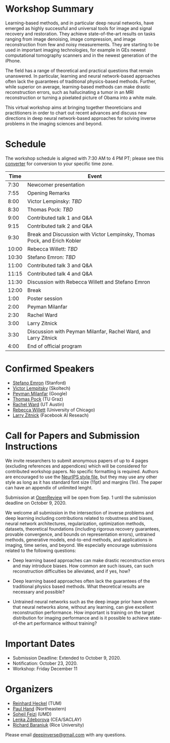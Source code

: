 # Workshop Summary

Learning-based methods, and in particular deep neural networks, have emerged as highly successful and universal tools for image and signal recovery and restoration. They achieve state-of-the-art results on tasks ranging from image denoising, image compression, and image reconstruction from few and noisy measurements. They are starting to be used in important imaging technologies, for example in GEs newest computational tomography scanners and in the newest generation of the iPhone.

The field has a range of theoretical and practical questions that remain unanswered. In particular, learning and neural network-based approaches often lack the guarantees of traditional physics-based methods. Further, while superior on average, learning-based methods can make drastic reconstruction errors, such as hallucinating a tumor in an MRI reconstruction or turning a pixelated picture of Obama into a white male.

This virtual workshop aims at bringing together theoreticians and practitioners in order to chart out recent advances and discuss new directions in deep neural network-based approaches for solving inverse problems in the imaging sciences and beyond.


# Schedule

The workshop schedule is aligned with 7:30 AM to 4 PM PT; please see this [converter](https://www.timeanddate.com/worldclock/fixedtime.html?msg=Deep+Inverse+Workshop&iso=20201211T0730&p1=256&ah=8&am=30) for conversion to your specific time zone.


| Time | Event |
| --- | --- |
| 7:30 | Newcomer presentation |
| 7:55 | Opening Remarks |
| 8:00 | Victor Lempinsky: *TBD* |
| 8:30 | Thomas Pock: *TBD* |
| 9:00 | Contributed talk 1 and Q&A |
| 9:15 | Contributed talk 2 and Q&A |
| 9:30 | Break and Discussion with Victor Lempinsky, Thomas Pock, and Erich Kobler |
| 10:00 | Rebecca Willett: *TBD* |
| 10:30 | Stefano Emron: *TBD* |
| 11:00 | Contributed talk 3 and Q&A |
| 11:15 | Contributed talk 4 and Q&A |
| 11:30 | Discussion with Rebecca Willett and Stefano Emron |
| 12:00 | Break  |
| 1:00 |  Poster session |
| 2:00 |  Peyman Milanfar |
| 2:30 | Rachel Ward |
| 3:00 | Larry Zitnick |
| 3:30 | Discussion with Peyman Milanfar, Rachel Ward, and Larry Zitnick |
| 4:00 | End of official program |




# Confirmed Speakers

- [Stefano Emron](https://cs.stanford.edu/~ermon/) (Stanford)
- [Victor Lempitsky](http://sites.skoltech.ru/compvision/members/vilem/) (Skoltech)
- [Peyman Milanfar](https://sites.google.com/view/milanfarhome/) (Google)
- [Thomas Pock](https://www.tugraz.at/institute/icg/research/team-pock/people/pock/) (TU Graz)
- [Rachel Ward](https://www.oden.utexas.edu/people/1143/) (UT Austin)
- [Rebecca Willett](https://voices.uchicago.edu/willett/) (University of Chicago)
- [Larry Zitnick](http://larryzitnick.org/) (Facebook AI Reseach)


# Call for Papers and Submission Instructions

We invite researchers to submit anonymous papers of up to 4 pages (excluding references and appendices) which will be considered for contributed workshop papers. No specific formatting is required. Authors are encouraged to use the [NeurIPS style file](https://nips.cc/Conferences/2020/PaperInformation/StyleFiles), but they may use any other style as long as it has standard font size (11pt) and margins (1in). The paper can have an appendix of unlimited lenght.

Submission at [OpenReview](https://openreview.net/group?id=NeurIPS.cc/2020/Workshop/Deep_Inverse) will be open from Sep. 1 until the submission deadline on October 9, 2020.

We welcome all submission in the intersection of inverse problems and deep learning including contributions related to robustness and biases, neural network architectures, regularization, optimization methods, datasets, theoretical foundations (including rigorous recovery guarantees, provable convergence, and bounds on representation errors),  untrained methods, generative models, end-to-end methods, and applications in imaging, time series, and beyond. We especially encourage submissions related to the following questions:

- Deep learning based approaches can make drastic reconstruction errors and may introduce biases. How common are such issues, can such reconstruction difficulties be alleviated, and if yes, how? 

- Deep learning based approaches often lack the guarantees of the traditional physics based methods. What theoretical results are necessary and possible?

- Untrained neural networks such as the deep image prior have shown that neural networks alone, without any learning, can give excellent reconstruction performance. How important is training on the target distribution for imaging performance and is it possible to achieve state-of-the art performance without training?

# Important Dates
- Submission Deadline: Extended to October 9, 2020.
- Notification: October 23, 2020.
- Workshop: Friday December 11

# Organizers
- [Reinhard Heckel](http://www.reinhardheckel.com/) (TUM)
- [Paul Hand](http://khoury.northeastern.edu/home/hand/) (Northeastern)
- [Soheil Feizi](https://www.cs.umd.edu/~sfeizi/) (UMD)
- [Lenka Zdeborova](http://artax.karlin.mff.cuni.cz/~zdebl9am/) (CEA/SACLAY)
- [Richard Baraniuk](http://richb.rice.edu/) (Rice University)

Please email [deepinverse@gmail.com](mailto:deepinverse@gmail.com) with any questions.
